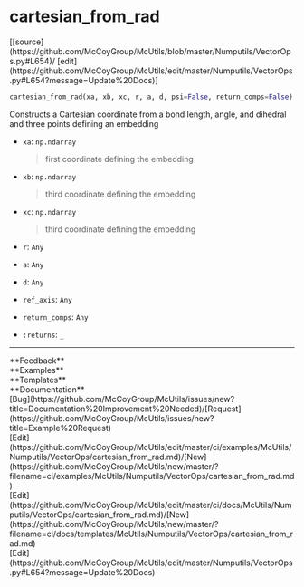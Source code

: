 # <a id="McUtils.Numputils.VectorOps.cartesian_from_rad">cartesian_from_rad</a>
<div class="docs-source-link" markdown="1">
[[source](https://github.com/McCoyGroup/McUtils/blob/master/Numputils/VectorOps.py#L654)/
[edit](https://github.com/McCoyGroup/McUtils/edit/master/Numputils/VectorOps.py#L654?message=Update%20Docs)]
</div>

```python
cartesian_from_rad(xa, xb, xc, r, a, d, psi=False, return_comps=False): 
```
Constructs a Cartesian coordinate from a bond length, angle, and dihedral
and three points defining an embedding
  - `xa`: `np.ndarray`
    > first coordinate defining the embedding
  - `xb`: `np.ndarray`
    > third coordinate defining the embedding
  - `xc`: `np.ndarray`
    > third coordinate defining the embedding
  - `r`: `Any`
    > 
  - `a`: `Any`
    > 
  - `d`: `Any`
    > 
  - `ref_axis`: `Any`
    > 
  - `return_comps`: `Any`
    > 
  - `:returns`: `_`
    > 











---


<div markdown="1" class="text-secondary">
<div class="container">
  <div class="row">
   <div class="col" markdown="1">
**Feedback**   
</div>
   <div class="col" markdown="1">
**Examples**   
</div>
   <div class="col" markdown="1">
**Templates**   
</div>
   <div class="col" markdown="1">
**Documentation**   
</div>
   <div class="col" markdown="1">
   
</div>
   <div class="col" markdown="1">
   
</div>
   <div class="col" markdown="1">
   
</div>
</div>
  <div class="row">
   <div class="col" markdown="1">
[Bug](https://github.com/McCoyGroup/McUtils/issues/new?title=Documentation%20Improvement%20Needed)/[Request](https://github.com/McCoyGroup/McUtils/issues/new?title=Example%20Request)   
</div>
   <div class="col" markdown="1">
[Edit](https://github.com/McCoyGroup/McUtils/edit/master/ci/examples/McUtils/Numputils/VectorOps/cartesian_from_rad.md)/[New](https://github.com/McCoyGroup/McUtils/new/master/?filename=ci/examples/McUtils/Numputils/VectorOps/cartesian_from_rad.md)   
</div>
   <div class="col" markdown="1">
[Edit](https://github.com/McCoyGroup/McUtils/edit/master/ci/docs/McUtils/Numputils/VectorOps/cartesian_from_rad.md)/[New](https://github.com/McCoyGroup/McUtils/new/master/?filename=ci/docs/templates/McUtils/Numputils/VectorOps/cartesian_from_rad.md)   
</div>
   <div class="col" markdown="1">
[Edit](https://github.com/McCoyGroup/McUtils/edit/master/Numputils/VectorOps.py#L654?message=Update%20Docs)   
</div>
   <div class="col" markdown="1">
   
</div>
   <div class="col" markdown="1">
   
</div>
   <div class="col" markdown="1">
   
</div>
</div>
</div>
</div>